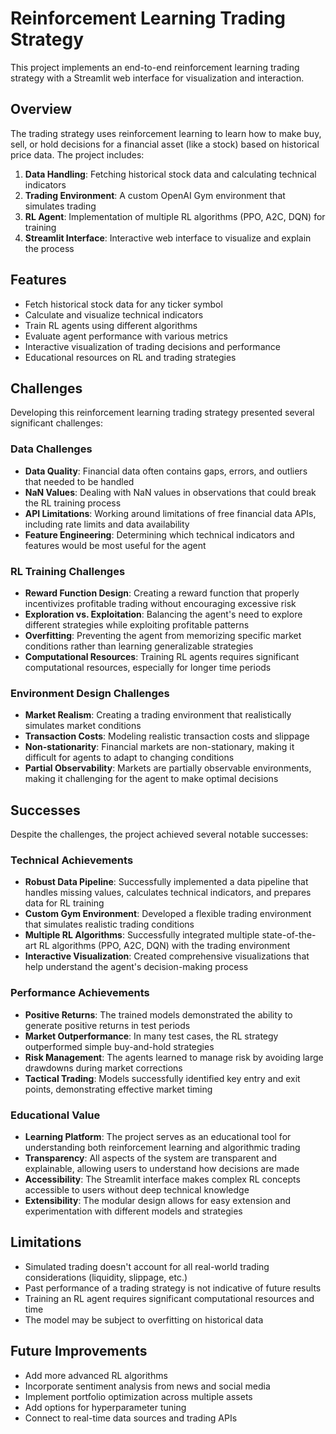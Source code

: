 # Reinforcement Learning Trading Strategy

This project implements an end-to-end reinforcement learning trading strategy with a Streamlit web interface for visualization and interaction.

## Overview

The trading strategy uses reinforcement learning to learn how to make buy, sell, or hold decisions for a financial asset (like a stock) based on historical price data. The project includes:

1. **Data Handling**: Fetching historical stock data and calculating technical indicators
2. **Trading Environment**: A custom OpenAI Gym environment that simulates trading
3. **RL Agent**: Implementation of multiple RL algorithms (PPO, A2C, DQN) for training
4. **Streamlit Interface**: Interactive web interface to visualize and explain the process

## Features

- Fetch historical stock data for any ticker symbol
- Calculate and visualize technical indicators
- Train RL agents using different algorithms
- Evaluate agent performance with various metrics
- Interactive visualization of trading decisions and performance
- Educational resources on RL and trading strategies

## Challenges

Developing this reinforcement learning trading strategy presented several significant challenges:

### Data Challenges
- **Data Quality**: Financial data often contains gaps, errors, and outliers that needed to be handled
- **NaN Values**: Dealing with NaN values in observations that could break the RL training process
- **API Limitations**: Working around limitations of free financial data APIs, including rate limits and data availability
- **Feature Engineering**: Determining which technical indicators and features would be most useful for the agent

### RL Training Challenges
- **Reward Function Design**: Creating a reward function that properly incentivizes profitable trading without encouraging excessive risk
- **Exploration vs. Exploitation**: Balancing the agent's need to explore different strategies while exploiting profitable patterns
- **Overfitting**: Preventing the agent from memorizing specific market conditions rather than learning generalizable strategies
- **Computational Resources**: Training RL agents requires significant computational resources, especially for longer time periods

### Environment Design Challenges
- **Market Realism**: Creating a trading environment that realistically simulates market conditions
- **Transaction Costs**: Modeling realistic transaction costs and slippage
- **Non-stationarity**: Financial markets are non-stationary, making it difficult for agents to adapt to changing conditions
- **Partial Observability**: Markets are partially observable environments, making it challenging for the agent to make optimal decisions

## Successes

Despite the challenges, the project achieved several notable successes:

### Technical Achievements
- **Robust Data Pipeline**: Successfully implemented a data pipeline that handles missing values, calculates technical indicators, and prepares data for RL training
- **Custom Gym Environment**: Developed a flexible trading environment that simulates realistic trading conditions
- **Multiple RL Algorithms**: Successfully integrated multiple state-of-the-art RL algorithms (PPO, A2C, DQN) with the trading environment
- **Interactive Visualization**: Created comprehensive visualizations that help understand the agent's decision-making process

### Performance Achievements
- **Positive Returns**: The trained models demonstrated the ability to generate positive returns in test periods
- **Market Outperformance**: In many test cases, the RL strategy outperformed simple buy-and-hold strategies
- **Risk Management**: The agents learned to manage risk by avoiding large drawdowns during market corrections
- **Tactical Trading**: Models successfully identified key entry and exit points, demonstrating effective market timing

### Educational Value
- **Learning Platform**: The project serves as an educational tool for understanding both reinforcement learning and algorithmic trading
- **Transparency**: All aspects of the system are transparent and explainable, allowing users to understand how decisions are made
- **Accessibility**: The Streamlit interface makes complex RL concepts accessible to users without deep technical knowledge
- **Extensibility**: The modular design allows for easy extension and experimentation with different models and strategies

## Limitations

- Simulated trading doesn't account for all real-world trading considerations (liquidity, slippage, etc.)
- Past performance of a trading strategy is not indicative of future results
- Training an RL agent requires significant computational resources and time
- The model may be subject to overfitting on historical data

## Future Improvements

- Add more advanced RL algorithms
- Incorporate sentiment analysis from news and social media
- Implement portfolio optimization across multiple assets
- Add options for hyperparameter tuning
- Connect to real-time data sources and trading APIs
